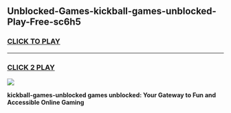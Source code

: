 
## Unblocked-Games-kickball-games-unblocked-Play-Free-sc6h5
<h3>
<a href="https://premium76.site?title=kickball-games-unblocked&ref=17A">CLICK TO PLAY</a></h3>
<hr>

<h3>
<a href="https://premium76.site?title=kickball-games-unblocked&ref=17A">CLICK 2 PLAY</a>
  
</h3>

<a href="https://premium76.site?title=kickball-games-unblocked&ref=17A"><img src="https://clearcache.store/games.png"></a>


**kickball-games-unblocked games unblocked: Your Gateway to Fun and Accessible Online Gaming**
